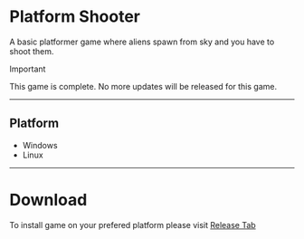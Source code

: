 # Platform Shooter

A basic platformer game where aliens spawn from sky and you have to shoot them.

> [!Important]
> This game is complete. No more updates will be released for this game.

---
## Platform
- Windows
- Linux
---

# Download

To install game on your prefered platform please visit [Release Tab](https://github.com/BIGBEASTISHANK/Basic-Platformer-2D/releases/)

